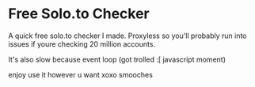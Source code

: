 # Free Solo.to Checker

A quick free solo.to checker I made. Proxyless so you'll probably run into issues if youre checking 20 million accounts.

It's also slow because event loop (got trolled :[ javascript moment)

enjoy use it however u want xoxo smooches